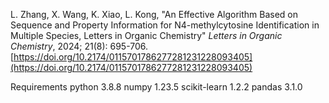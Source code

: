 L. Zhang, X. Wang, K. Xiao, L. Kong, "An Effective Algorithm Based on Sequence and Property Information for N4-methylcytosine Identification in Multiple Species, Letters in Organic Chemistry" *Letters in Organic Chemistry*, 2024; 21(8): 695-706. [https://doi.org/10.2174/0115701786277281231228093405](https://doi.org/10.2174/0115701786277281231228093405)


Requirements
python 3.8.8
numpy 1.23.5
scikit-learn 1.2.2
pandas 3.1.0

